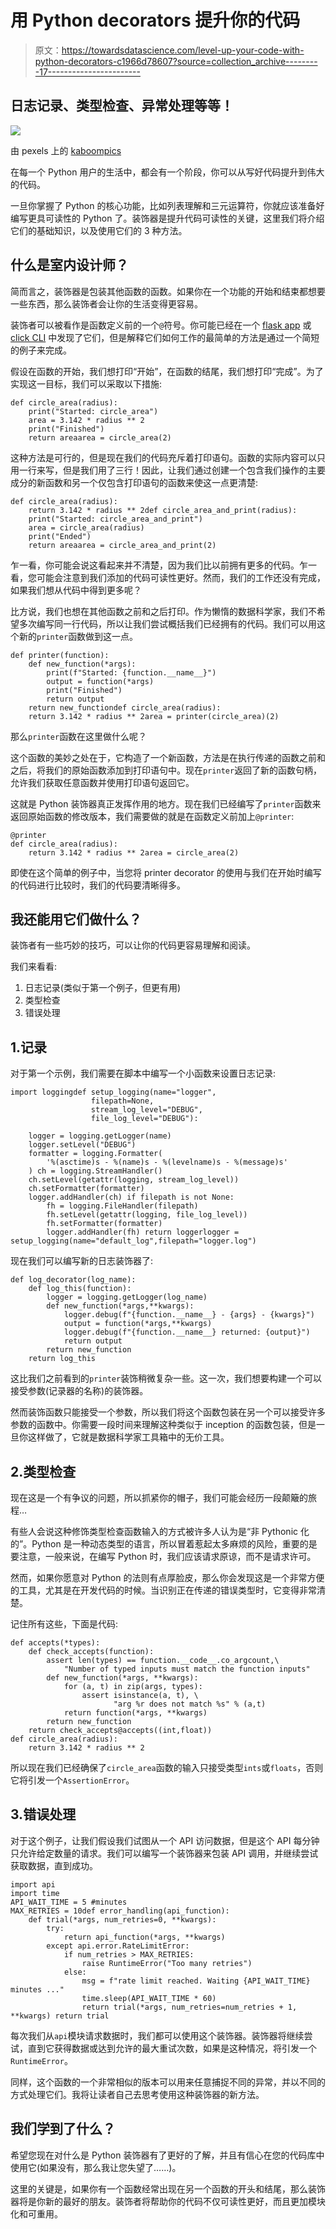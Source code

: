 # 用 Python decorators 提升你的代码

> 原文：<https://towardsdatascience.com/level-up-your-code-with-python-decorators-c1966d78607?source=collection_archive---------17----------------------->

## 日志记录、类型检查、异常处理等等！

![](img/a063054df8c7cae8474856e5c8844171.png)

由 pexels 上的 [kaboompics](https://www.pexels.com/photo/brush-painting-the-white-wall-6368/)

在每一个 Python 用户的生活中，都会有一个阶段，你可以从写好代码提升到伟大的代码。

一旦你掌握了 Python 的核心功能，比如列表理解和三元运算符，你就应该准备好编写更具可读性的 Python 了。装饰器是提升代码可读性的关键，这里我们将介绍它们的基础知识，以及使用它们的 3 种方法。

## 什么是室内设计师？

简而言之，装饰器是包装其他函数的函数。如果你在一个功能的开始和结束都想要一些东西，那么装饰者会让你的生活变得更容易。

装饰者可以被看作是函数定义前的一个`@`符号。你可能已经在一个 [flask app](https://flask.palletsprojects.com/en/1.1.x/) 或 [click CLI](https://click.palletsprojects.com/en/7.x/) 中发现了它们，但是解释它们如何工作的最简单的方法是通过一个简短的例子来完成。

假设在函数的开始，我们想打印“开始”，在函数的结尾，我们想打印“完成”。为了实现这一目标，我们可以采取以下措施:

```
def circle_area(radius):
    print("Started: circle_area")
    area = 3.142 * radius ** 2
    print("Finished")
    return areaarea = circle_area(2)
```

这种方法是可行的，但是现在我们的代码充斥着打印语句。函数的实际内容可以只用一行来写，但是我们用了三行！因此，让我们通过创建一个包含我们操作的主要成分的新函数和另一个仅包含打印语句的函数来使这一点更清楚:

```
def circle_area(radius):
    return 3.142 * radius ** 2def circle_area_and_print(radius):
    print("Started: circle_area_and_print")
    area = circle_area(radius)
    print("Ended")
    return areaarea = circle_area_and_print(2)
```

乍一看，你可能会说这看起来并不清楚，因为我们比以前拥有更多的代码。乍一看，您可能会注意到我们添加的代码可读性更好。然而，我们的工作还没有完成，如果我们想从代码中得到更多呢？

比方说，我们也想在其他函数之前和之后打印。作为懒惰的数据科学家，我们不希望多次编写同一行代码，所以让我们尝试概括我们已经拥有的代码。我们可以用这个新的`printer`函数做到这一点。

```
def printer(function):
    def new_function(*args):
        print(f"Started: {function.__name__}")
        output = function(*args)
        print("Finished")
        return output
    return new_functiondef circle_area(radius):
    return 3.142 * radius ** 2area = printer(circle_area)(2)
```

那么`printer`函数在这里做什么呢？

这个函数的美妙之处在于，它构造了一个新函数，方法是在执行传递的函数之前和之后，将我们的原始函数添加到打印语句中。现在`printer`返回了新的函数句柄，允许我们获取任意函数并使用打印语句返回它。

这就是 Python 装饰器真正发挥作用的地方。现在我们已经编写了`printer`函数来返回原始函数的修改版本，我们需要做的就是在函数定义前加上`@printer`:

```
@printer
def circle_area(radius):
    return 3.142 * radius ** 2area = circle_area(2)
```

即使在这个简单的例子中，当您将 printer decorator 的使用与我们在开始时编写的代码进行比较时，我们的代码要清晰得多。

## 我还能用它们做什么？

装饰者有一些巧妙的技巧，可以让你的代码更容易理解和阅读。

我们来看看:

1.  日志记录(类似于第一个例子，但更有用)
2.  类型检查
3.  错误处理

## 1.记录

对于第一个示例，我们需要在脚本中编写一个小函数来设置日志记录:

```
import loggingdef setup_logging(name="logger",
                  filepath=None,
                  stream_log_level="DEBUG",
                  file_log_level="DEBUG"):

    logger = logging.getLogger(name)
    logger.setLevel("DEBUG")
    formatter = logging.Formatter(
        '%(asctime)s - %(name)s - %(levelname)s - %(message)s'
    ) ch = logging.StreamHandler()
    ch.setLevel(getattr(logging, stream_log_level))
    ch.setFormatter(formatter)
    logger.addHandler(ch) if filepath is not None:
        fh = logging.FileHandler(filepath)
        fh.setLevel(getattr(logging, file_log_level))
        fh.setFormatter(formatter)
        logger.addHandler(fh) return loggerlogger = setup_logging(name="default_log",filepath="logger.log")
```

现在我们可以编写新的日志装饰器了:

```
def log_decorator(log_name):
    def log_this(function):
        logger = logging.getLogger(log_name)
        def new_function(*args,**kwargs):
            logger.debug(f"{function.__name__} - {args} - {kwargs}")
            output = function(*args,**kwargs)
            logger.debug(f"{function.__name__} returned: {output}")
            return output
        return new_function
    return log_this
```

这比我们之前看到的`printer`装饰稍微复杂一些。这一次，我们想要构建一个可以接受参数(记录器的名称)的装饰器。

然而装饰函数只能接受一个参数，所以我们将这个函数包装在另一个可以接受许多参数的函数中。你需要一段时间来理解这种类似于 inception 的函数包装，但是一旦你这样做了，它就是数据科学家工具箱中的无价工具。

## 2.类型检查

现在这是一个有争议的问题，所以抓紧你的帽子，我们可能会经历一段颠簸的旅程…

有些人会说这种修饰类型检查函数输入的方式被许多人认为是“非 Pythonic 化的”。Python 是一种动态类型的语言，所以冒着惹起太多麻烦的风险，重要的是要注意，一般来说，在编写 Python 时，我们应该请求原谅，而不是请求许可。

然而，如果你愿意对 Python 的法则有点厚脸皮，那么你会发现这是一个非常方便的工具，尤其是在开发代码的时候。当识别正在传递的错误类型时，它变得非常清楚。

记住所有这些，下面是代码:

```
def accepts(*types):
    def check_accepts(function):
        assert len(types) == function.__code__.co_argcount,\
            "Number of typed inputs must match the function inputs"
        def new_function(*args, **kwargs):
            for (a, t) in zip(args, types):
                assert isinstance(a, t), \
                       "arg %r does not match %s" % (a,t)
            return function(*args, **kwargs)
        return new_function
    return check_accepts@accepts((int,float))
def circle_area(radius):
    return 3.142 * radius ** 2
```

所以现在我们已经确保了`circle_area`函数的输入只接受类型`ints`或`floats`，否则它将引发一个`AssertionError`。

## 3.错误处理

对于这个例子，让我们假设我们试图从一个 API 访问数据，但是这个 API 每分钟只允许给定数量的请求。我们可以编写一个装饰器来包装 API 调用，并继续尝试获取数据，直到成功。

```
import api
import time
API_WAIT_TIME = 5 #minutes
MAX_RETRIES = 10def error_handling(api_function):
    def trial(*args, num_retries=0, **kwargs):
        try:
            return api_function(*args, **kwargs)
        except api.error.RateLimitError:
            if num_retries > MAX_RETRIES:
                raise RuntimeError("Too many retries")
            else:
                msg = f"rate limit reached. Waiting {API_WAIT_TIME} minutes ..."
                time.sleep(API_WAIT_TIME * 60)
                return trial(*args, num_retries=num_retries + 1, **kwargs) return trial
```

每次我们从`api`模块请求数据时，我们都可以使用这个装饰器。装饰器将继续尝试，直到它获得数据或达到允许的最大重试次数，如果是这种情况，将引发一个`RuntimeError`。

同样，这个函数的一个非常相似的版本可以用来任意捕捉不同的异常，并以不同的方式处理它们。我将让读者自己去思考使用这种装饰器的新方法。

## 我们学到了什么？

希望您现在对什么是 Python 装饰器有了更好的了解，并且有信心在您的代码库中使用它(如果没有，那么我让您失望了……)。

这里的关键是，如果你有一个函数经常出现在另一个函数的开头和结尾，那么装饰器将是你新的最好的朋友。装饰者将帮助你的代码不仅可读性更好，而且更加模块化和可重用。